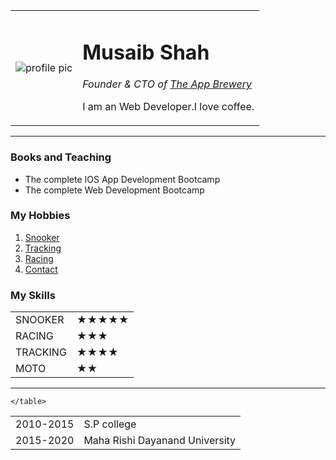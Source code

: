 <!DOCTYPE html>
<html lang="en">
<head>
    <meta charset="UTF-8">
    <title>Document</title>
</head>
<body>
    <table cellspacing="20">
        <tr>
            <td>
                <img src="https://encrypted-tbn0.gstatic.com/images?q=tbn:ANd9GcQBdlgeBG6bmihyiIueqS15rjg4YK2Z3oA9Lg&usqp=CAU" alt="profile pic">
            </td>
            <td>
                <h1>Musaib Shah</h1>
                <p><em>Founder & CTO of <a href="https://www.appbrewery.co/">The App Brewery</a></em></p>
                <p>I am an Web Developer.I love coffee.</p>
            </td>
        </tr>
    </table>
    <hr color="green">
    <h3>Books and Teaching</h3>
    <ul>
        <li>The complete IOS App Development Bootcamp</li>
        <li>The complete Web Development Bootcamp</li>
    </ul>
    <h3>My Hobbies</h3>
    <ol>
        <li><a href="https://wst.tv/">Snooker</a></li>
        <li><a href="https://indiahikes.com/#gref">Tracking</a></li>
        <li><a href="https://www.racing.com/">Racing</a></li>
        <li><a href="contact.html">Contact</a></li>
    </ol>
    <h3>My Skills</h3>
    <table cellspacing="10">
        <tr>
            <td>SNOOKER</td>
            <td>★★★★★</td>
        </tr>
        <tr>
            <td>RACING</td>
            <td>★★★</td>
        </tr>
        <tr>
            <td>TRACKING</td>
            <td>★★★★</td>
        </tr>
        <tr>
            <td>MOTO</td>
            <td>★★</td>
        </tr>
    </table>
    <hr color="green">
    <table cellspacing="10">
        <thead></thead>
        <tbody>
            <tr>
                <td>2010-2015</td>
                <td>S.P college</td>
            </tr>
            <tr>
                <td>2015-2020</td>
                <td>Maha Rishi Dayanand University</td>
            </tr>
        </tbody>
        <tfoot></tfoot>
       
    </table>
    
</body>
</html>
